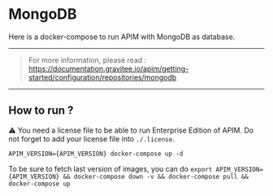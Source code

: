 # MongoDB

Here is a docker-compose to run APIM with MongoDB as database.

---
> For more information, please read :
> https://documentation.gravitee.io/apim/getting-started/configuration/repositories/mongodb
---

## How to run ?

⚠️ You need a license file to be able to run Enterprise Edition of APIM. Do not forget to add your license file into `./.license`.

`APIM_VERSION={APIM_VERSION} docker-compose up -d ` 

To be sure to fetch last version of images, you can do
`export APIM_VERSION={APIM_VERSION} && docker-compose down -v && docker-compose pull && docker-compose up`

